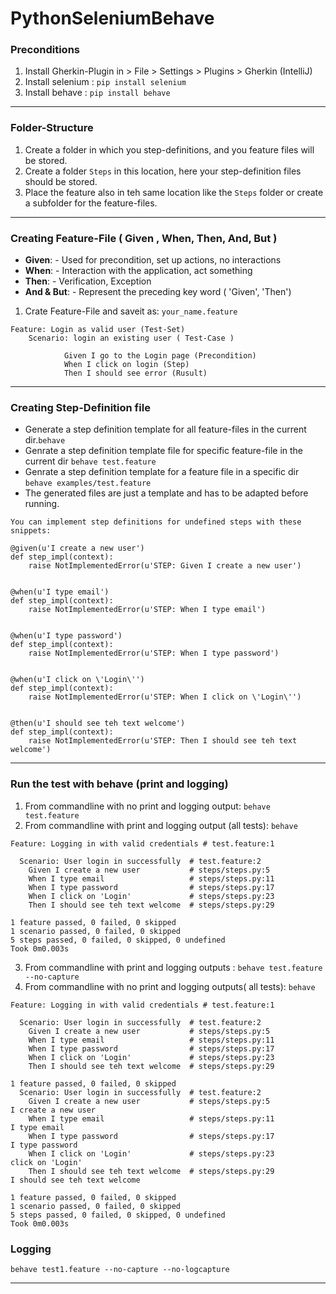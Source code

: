 # PythonSeleniumBehave

### Preconditions

1. Install Gherkin-Plugin in > File > Settings > Plugins > Gherkin (IntelliJ)
2. Install selenium : ``pip install selenium``
3. Install behave : ``pip install behave``
----

### Folder-Structure

1. Create a folder in which you step-definitions, and you feature files will be stored.
2. Create a folder `Steps` in this location, here your step-definition files should be stored.
3. Place the feature also in teh same location like the `Steps` folder or create a subfolder for the feature-files.

----

###  Creating Feature-File ( Given , When, Then, And, But )

- <b>Given</b>: - Used for precondition, set up actions, no interactions <br>
- <b>When</b>: - Interaction with the application, act something <br>
- <b>Then</b>: - Verification, Exception <br>
- <b>And & But</b>: - Represent the preceding key word ( 'Given', 'Then') <br>

1. Crate Feature-File and saveit as:  `your_name.feature`

```
Feature: Login as valid user (Test-Set)
    Scenario: login an existing user ( Test-Case )
        
            Given I go to the Login page (Precondition)
            When I click on login (Step)
            Then I should see error (Rusult)
```
----

### Creating Step-Definition file 

- Generate a step definition template for all feature-files in the current dir.``behave``
- Genrate a step definition template file for specific feature-file in the current dir ``behave test.feature``
- Genrate a step definition template for a feature file in a specific dir ``behave examples/test.feature``
- The generated files are just a template and has to be adapted before running.

```
You can implement step definitions for undefined steps with these snippets:

@given(u'I create a new user')
def step_impl(context):
    raise NotImplementedError(u'STEP: Given I create a new user')


@when(u'I type email')
def step_impl(context):
    raise NotImplementedError(u'STEP: When I type email')


@when(u'I type password')
def step_impl(context):
    raise NotImplementedError(u'STEP: When I type password')


@when(u'I click on \'Login\'')
def step_impl(context):
    raise NotImplementedError(u'STEP: When I click on \'Login\'')


@then(u'I should see teh text welcome')
def step_impl(context):
    raise NotImplementedError(u'STEP: Then I should see teh text welcome')

```

----

### Run the test with behave (print and logging)

1. From commandline with no print and logging output: ``behave test.feature``
2. From commandline with print and logging output (all tests): ``behave``

```
Feature: Logging in with valid credentials # test.feature:1

  Scenario: User login in successfully  # test.feature:2
    Given I create a new user           # steps/steps.py:5
    When I type email                   # steps/steps.py:11
    When I type password                # steps/steps.py:17
    When I click on 'Login'             # steps/steps.py:23
    Then I should see teh text welcome  # steps/steps.py:29

1 feature passed, 0 failed, 0 skipped
1 scenario passed, 0 failed, 0 skipped
5 steps passed, 0 failed, 0 skipped, 0 undefined
Took 0m0.003s

```

3. From commandline with print and logging outputs : ``behave test.feature --no-capture``
4. From commandline with no print and logging outputs( all tests): ``behave``


```
Feature: Logging in with valid credentials # test.feature:1

  Scenario: User login in successfully  # test.feature:2
    Given I create a new user           # steps/steps.py:5
    When I type email                   # steps/steps.py:11
    When I type password                # steps/steps.py:17
    When I click on 'Login'             # steps/steps.py:23
    Then I should see teh text welcome  # steps/steps.py:29

1 feature passed, 0 failed, 0 skipped
  Scenario: User login in successfully  # test.feature:2
    Given I create a new user           # steps/steps.py:5
I create a new user
    When I type email                   # steps/steps.py:11
I type email
    When I type password                # steps/steps.py:17
I type password
    When I click on 'Login'             # steps/steps.py:23
click on 'Login'
    Then I should see teh text welcome  # steps/steps.py:29
I should see teh text welcome

1 feature passed, 0 failed, 0 skipped
1 scenario passed, 0 failed, 0 skipped
5 steps passed, 0 failed, 0 skipped, 0 undefined
Took 0m0.003s

````

### Logging 

``behave test1.feature --no-capture --no-logcapture`` <br>

----

